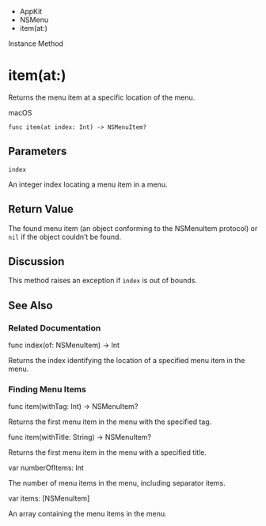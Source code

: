 

- AppKit
- NSMenu
-  item(at:) 

Instance Method

# item(at:)

Returns the menu item at a specific location of the menu.

macOS

``` source
func item(at index: Int) -> NSMenuItem?
```

## Parameters 

`index`  

An integer index locating a menu item in a menu.

## Return Value

The found menu item (an object conforming to the NSMenuItem protocol) or `nil` if the object couldn’t be found.

## Discussion

This method raises an exception if `index` is out of bounds.

## See Also

### Related Documentation

func index(of: NSMenuItem) -> Int

Returns the index identifying the location of a specified menu item in the menu.

### Finding Menu Items

func item(withTag: Int) -> NSMenuItem?

Returns the first menu item in the menu with the specified tag.

func item(withTitle: String) -> NSMenuItem?

Returns the first menu item in the menu with a specified title.

var numberOfItems: Int

The number of menu items in the menu, including separator items.

var items: [NSMenuItem]

An array containing the menu items in the menu.

